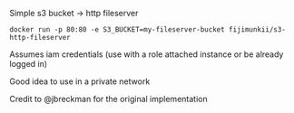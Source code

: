 Simple s3 bucket -> http fileserver

`docker run -p 80:80 -e S3_BUCKET=my-fileserver-bucket fijimunkii/s3-http-fileserver`

Assumes iam credentials (use with a role attached instance or be already logged in)

Good idea to use in a private network

Credit to @jbreckman for the original implementation
